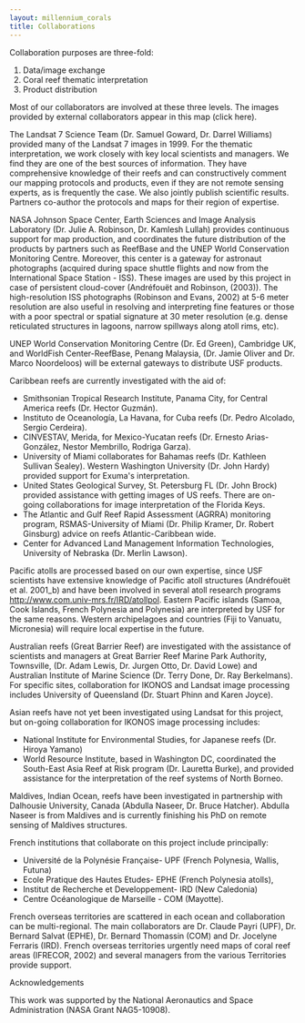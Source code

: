 ```yaml
---
layout: millennium_corals
title: Collaborations
---
```


Collaboration purposes are three-fold:

1. Data/image exchange
2. Coral reef thematic interpretation
3. Product distribution

Most of our collaborators are involved at these three levels. The images provided by external collaborators appear in this map (click here).

The Landsat 7 Science Team (Dr. Samuel Goward, Dr. Darrel Williams) provided many of the Landsat 7 images in 1999. For the thematic interpretation, we work closely with key local scientists and managers. We find they are one of the best sources of information. They have comprehensive knowledge of their reefs and can constructively comment our mapping protocols and products, even if they are not remote sensing experts, as is frequently the case. We also jointly publish scientific results. Partners co-author the protocols and maps for their region of expertise.

NASA Johnson Space Center, Earth Sciences and Image Analysis Laboratory (Dr. Julie A. Robinson, Dr. Kamlesh Lullah) provides continuous support for map production, and coordinates the future distribution of the products by partners such as ReefBase and the UNEP World Conservation Monitoring Centre. Moreover, this center is a gateway for astronaut photographs (acquired during space shuttle flights and now from the International Space Station - ISS). These images are used by this project in case of persistent cloud-cover (Andréfouët and Robinson, (2003)). The high-resolution ISS photographs (Robinson and Evans, 2002) at 5-6 meter resolution are also useful in resolving and interpreting fine features or those with a poor spectral or spatial signature at 30 meter resolution (e.g. dense reticulated structures in lagoons, narrow spillways along atoll rims, etc).

UNEP World Conservation Monitoring Centre (Dr. Ed Green), Cambridge UK, and WorldFish Center-ReefBase, Penang Malaysia, (Dr. Jamie Oliver and Dr. Marco Noordeloos) will be external gateways to distribute USF products.

Caribbean reefs are currently investigated with the aid of:

* Smithsonian Tropical Research Institute, Panama City, for Central America reefs (Dr. Hector Guzmán).
* Instituto de Oceanología, La Havana, for Cuba reefs (Dr. Pedro Alcolado, Sergio Cerdeira).
* CINVESTAV, Merida, for Mexico-Yucatan reefs (Dr. Ernesto Arias-González, Nestor Membrillo, Rodriga Garza).
* University of Miami collaborates for Bahamas reefs (Dr. Kathleen Sullivan Sealey). Western Washington University (Dr. John Hardy) provided support for Exuma's interpretation.
* United States Geological Survey, St. Petersburg FL (Dr. John Brock) provided assistance with getting images of US reefs. There are on-going collaborations for image interpretation of the Florida Keys.
* The Atlantic and Gulf Reef Rapid Assessment (AGRRA) monitoring program, RSMAS-University of Miami (Dr. Philip Kramer, Dr. Robert Ginsburg) advice on reefs Atlantic-Caribbean wide.
* Center for Advanced Land Management Information Technologies, University of Nebraska (Dr. Merlin Lawson).

Pacific atolls are processed based on our own expertise, since USF scientists have extensive knowledge of Pacific atoll structures (Andréfouët et al. 2001_b) and have been involved in several atoll research programs http://www.com.univ-mrs.fr/IRD/atollpol. Eastern Pacific islands (Samoa, Cook Islands, French Polynesia and Polynesia) are interpreted by USF for the same reasons. Western archipelagoes and countries (Fiji to Vanuatu, Micronesia) will require local expertise in the future.

Australian reefs (Great Barrier Reef) are investigated with the assistance of scientists and managers at Great Barrier Reef Marine Park Authority, Townsville, (Dr. Adam Lewis, Dr. Jurgen Otto, Dr. David Lowe) and Australian Institute of Marine Science (Dr. Terry Done, Dr. Ray Berkelmans). For specific sites, collaboration for IKONOS and Landsat image processing includes University of Queensland (Dr. Stuart Phinn and Karen Joyce).

Asian reefs have not yet been investigated using Landsat for this project, but on-going collaboration for IKONOS image processing includes:

* National Institute for Environmental Studies, for Japanese reefs (Dr. Hiroya Yamano)
* World Resource Institute, based in Washington DC, coordinated the South-East Asia Reef at Risk program (Dr. Lauretta Burke), and provided assistance for the interpretation of the reef systems of North Borneo.

Maldives, Indian Ocean, reefs have been investigated in partnership with Dalhousie University, Canada (Abdulla Naseer, Dr. Bruce Hatcher). Abdulla Naseer is from Maldives and is currently finishing his PhD on remote sensing of Maldives structures.

French institutions that collaborate on this project include principally:

* Université de la Polynésie Française- UPF (French Polynesia, Wallis, Futuna)
* Ecole Pratique des Hautes Etudes- EPHE (French Polynesia atolls),
* Institut de Recherche et Developpement- IRD (New Caledonia)
* Centre Océanologique de Marseille - COM (Mayotte).

French overseas territories are scattered in each ocean and collaboration can be multi-regional. The main collaborators are Dr. Claude Payri (UPF), Dr. Bernard Salvat (EPHE), Dr. Bernard Thomassin (COM) and Dr. Jocelyne Ferraris (IRD). French overseas territories urgently need maps of coral reef areas (IFRECOR, 2002) and several managers from the various Territories provide support.

Acknowledgements

This work was supported by the National Aeronautics and Space Administration (NASA Grant NAG5-10908).
